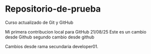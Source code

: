 # Repositorio-de-prueba
Curso actualizado de Git y GitHub

Mi primera contribucion local para GitHub 21/08/25
Este es un cambio desde Github
segundo cambio desde github

Cambios desde rama secundaria developer01.